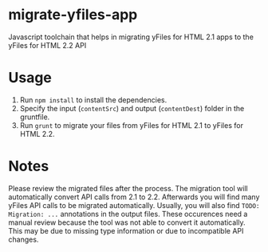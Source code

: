 # migrate-yfiles-app
Javascript toolchain that helps in migrating yFiles for HTML 2.1 apps to the yFiles for HTML 2.2 API

# Usage
1. Run `npm install` to install the dependencies.
2. Specify the input (`contentSrc`) and output (`contentDest`) folder in the gruntfile.
3. Run `grunt` to migrate your files from yFiles for HTML 2.1 to yFiles for HTML 2.2.

# Notes
Please review the migrated files after the process. The migration tool will automatically convert API calls from 2.1 to 2.2. 
Afterwards you will find many yFiles API calls to be migrated automatically. Usually, you will also find `TODO: Migration: ...` 
annotations in the output files. These occurences need a manual review because the tool was not able to convert it automatically. 
This may be due to missing type information or due to incompatible API changes.